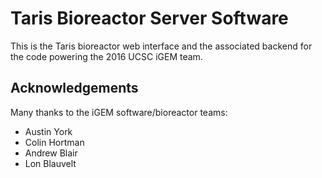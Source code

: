 # Taris Bioreactor Server Software

This is the Taris bioreactor web interface and the associated backend for the code powering the 2016 UCSC iGEM team.





Acknowledgements
----------------

Many thanks to the iGEM software/bioreactor teams:

* Austin York
* Colin Hortman
* Andrew Blair
* Lon Blauvelt
